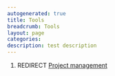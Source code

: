 ```yaml
---
autogenerated: true
title: Tools
breadcrumb: Tools
layout: page
categories: 
description: test description
---
```


1.  REDIRECT [Project management](Project_management )
